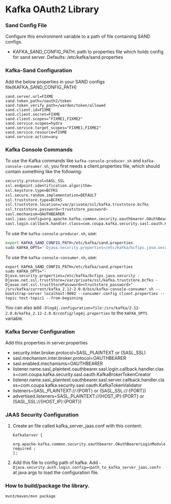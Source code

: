 # Kafka OAuth2 Library

### Sand Config File
Configure this environment variable to a path of file containing SAND configs.

- KAFKA_SAND_CONFIG_PATH: path to properties file which holds config for sand server. Defaults: /etc/kafka/sand.properties

### Kafka-Sand Configuration
Add the below properties in your SAND configs file(KAFKA_SAND_CONFIG_PATH)

```
sand.server.url=FIXME
sand.token_path=/oauth2/token
sand.token_verify_path=/warden/token/allowed
sand.client.id=FIXME
sand.client.secret=FIXME
sand.client.scopes="FIXME1,FIXME2"
sand.service.scopes=hydra
sand.service.target_scopes="FIXME1,FIXME2"
sand.service.resource=FIXME
sand.service.action=any
```

### Kafka Console Commands

To use the Kafka commands like `kafka-console-producer.sh` and `kafka-console-consumer.sh`, you first needs a client.properties file, which should contain something like the following:

```bash
security.protocol=SASL_SSL
ssl.endpoint.identification.algorithm=
ssl.keystore.type=BCFKS
ssl.secure.random.implementation=DEFAULT
ssl.truststore.type=BCFKS
ssl.truststore.location=/var/private/ssl/kafka.truststore.bcfks
ssl.truststore.password=<truststore_password>
sasl.mechanism=OAUTHBEARER
sasl.jaas.config=org.apache.kafka.common.security.oauthbearer.OAuthBearerLoginModule required;
sasl.login.callback.handler.class=com.coupa.kafka.security.sasl.oauth.KafkaBrokerTokenCreator
```

To use the `kafka-console-producer.sh`, use:

```bash
export KAFKA_SAND_CONFIG_PATH=/etc/kafka/sand.properties
sudo KAFKA_OPTS="-Djava.security.properties=/etc/kafka/bcfips.java.security -Djavax.net.ssl.trustStore=/var/private/ssl/kafka.truststore.bcfks -Djavax.net.ssl.trustStorePassword=<truststore_password>" /srv/kafka/current/kafka_2.12-2.0.0/bin/kafka-console-producer.sh --broker-list localhost:9092 --producer.config client.properties --topic test-topic1
```

To use the `kafka-console-consumer.sh`, use:

```
export KAFKA_SAND_CONFIG_PATH=/etc/kafka/sand.properties
sudo KAFKA_OPTS="-Djava.security.properties=/etc/kafka/bcfips.java.security -Djavax.net.ssl.trustStore=/var/private/ssl/kafka.truststore.bcfks -Djavax.net.ssl.trustStorePassword=<truststore_password>" /srv/kafka/current/kafka_2.12-2.0.0/bin/kafka-console-consumer.sh --bootstrap-server localhost:9092 --consumer.config client.properties --topic test-topic1 --from-beginning
```

You can also add `-Dlog4j.configuration=file:/srv/kafka/2.12-2.0.0/kafka_2.12-2.0.0/config/log4j.properties` to the `KAFKA_OPTS` variable.

### Kafka Server Configuration

Add this properties in server.properties

- security.inter.broker.protocol=SASL_PLAINTEXT or (SASL_SSL)
- sasl.mechanism.inter.broker.protocol=OAUTHBEARER
- sasl.enabled.mechanisms=OAUTHBEARER
- listener.name.sasl_plaintext.oauthbearer.sasl.login.callback.handler.class=com.coupa.kafka.security.sasl.oauth.KafkaBrokerTokenCreator
- listener.name.sasl_plaintext.oauthbearer.sasl.server.callback.handler.class=com.coupa.kafka.security.sasl.oauth.KafkaTokenValidator
- listeners=SASL_PLAINTEXT://:{PORT} or (SASL_SSL://:{PORT})
- advertised.listeners=SASL_PLAINTEXT://{HOST_IP}:{PORT} or (SASL_SSL://{HOST_IP}:{PORT})

### JAAS Security Configuration

1. Create an file called kafka_server_jaas.conf with this content:
    ```
    KafkaServer {
        org.apache.kafka.common.security.oauthbearer.OAuthBearerLoginModule required ;
    };
    ```
2. Add this file to config path of kafka. Add `-Djava.security.auth.login.config=<path_to_kafka_server_jaas.conf>` at java args to load the configuration file.


### How to build/package the library.

```bash
mvn3/maven/mvn package
```
